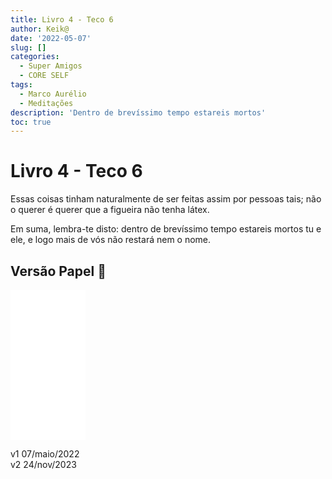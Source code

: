 ```yaml
---
title: Livro 4 - Teco 6
author: Keik@
date: '2022-05-07'
slug: []
categories:
  - Super Amigos
  - CORE SELF
tags:
  - Marco Aurélio
  - Meditações
description: 'Dentro de brevíssimo tempo estareis mortos'
toc: true
---
```


#  Livro 4 - Teco 6

Essas coisas tinham naturalmente de ser feitas assim por pessoas tais; não o querer é querer que a figueira não tenha látex. 

Em suma, lembra-te disto: dentro de brevíssimo tempo estareis mortos tu e ele, e logo mais de vós não restará nem o nome.

## Versão Papel :book:
<iframe style="width:120px;height:240px;" marginwidth="0" marginheight="0" scrolling="no" frameborder="0" src="//ws-na.amazon-adsystem.com/widgets/q?ServiceVersion=20070822&OneJS=1&Operation=GetAdHtml&MarketPlace=BR&source=ss&ref=as_ss_li_til&ad_type=product_link&tracking_id=mundodekeika-20&language=pt_BR&marketplace=amazon&region=BR&placement=B092FVY4BB&asins=B092FVY4BB&linkId=37c5ec14221f61f811029aa88b520891&show_border=true&link_opens_in_new_window=true"></iframe>

v1  07/maio/2022  
v2  24/nov/2023  